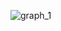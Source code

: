 ![graph_1](https://github.com/Goosolio/Portfolio/assets/150682314/5b4d11c3-ac97-4aca-adba-1da994688138)
